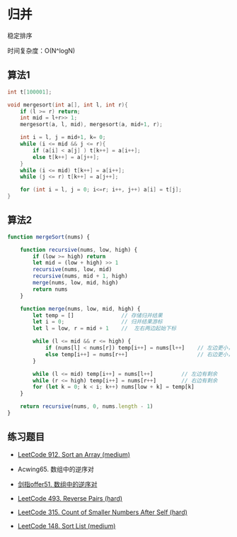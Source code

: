 # 归并

稳定排序

时间复杂度：O(N^logN)

## 算法1

```cpp
int t[100001];

void mergesort(int a[], int l, int r){
    if (l >= r) return;
    int mid = l+r>> 1;
    mergesort(a, l, mid), mergesort(a, mid+1, r);

    int i = l, j = mid+1, k= 0;
    while (i <= mid && j <= r){
        if (a[i] < a[j] ) t[k++] = a[i++];
        else t[k++] = a[j++];
    }
    while (i <= mid) t[k++] = a[i++];
    while (j <= r) t[k++] = a[j++];

    for (int i = l, j = 0; i<=r; i++, j++) a[i] = t[j];
}
```

## 算法2

```javascript
function mergeSort(nums) {

    function recursive(nums, low, high) {
        if (low >= high) return
        let mid = (low + high) >> 1
        recursive(nums, low, mid)
        recursive(nums, mid + 1, high)
        merge(nums, low, mid, high)
        return nums
    }

    function merge(nums, low, mid, high) {
        let temp = []               // 存储归并结果
        let i = 0;                  // 归并结果游标
        let l = low, r = mid + 1    //  左右两边起始下标

        while (l <= mid && r <= high) {
            if (nums[l] < nums[r]) temp[i++] = nums[l++]    // 左边更小，移动左边下标
            else temp[i++] = nums[r++]                      // 右边更小，移动右边下标
        }

        while (l <= mid) temp[i++] = nums[l++]         // 左边有剩余
        while (r <= high) temp[i++] = nums[r++]        // 右边有剩余
        for (let k = 0; k < i; k++) nums[low + k] = temp[k]
    }

    return recursive(nums, 0, nums.length - 1)
}
```

## 练习题目

- [LeetCode 912. Sort an Array (medium)](https://github.com/muyids/leetcode/blob/master/algorithms/901-1000/912.sort-an-array.md)

- Acwing65. 数组中的逆序对

- [剑指offer51. 数组中的逆序对](https://leetcode-cn.com/problems/shu-zu-zhong-de-ni-xu-dui-lcof/)

- [LeetCode 493. Reverse Pairs (hard)](https://github.com/muyids/leetcode/blob/master/algorithms/401-500/493.reverse-pairs.md)

- [LeetCode 315. Count of Smaller Numbers After Self (hard)](https://github.com/muyids/leetcode/blob/master/algorithms/301-400/315.count-of-smaller-numbers-after-self.md)

- [LeetCode 148. Sort List (medium)](https://github.com/muyids/leetcode/blob/master/algorithms/101-200/148.sort-list.md)

